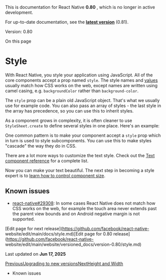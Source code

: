 This is documentation for React Native **0.80** , which is no longer in active
development.

For up-to-date documentation, see the **[latest version](/docs/style)**
(0.81).

Version: 0.80

On this page

# Style

With React Native, you style your application using JavaScript. All of the
core components accept a prop named `style`. The style names and
[values](/docs/0.80/colors) usually match how CSS works on the web, except
names are written using camel casing, e.g. `backgroundColor` rather than
`background-color`.

The `style` prop can be a plain old JavaScript object. That's what we usually
use for example code. You can also pass an array of styles - the last style in
the array has precedence, so you can use this to inherit styles.

As a component grows in complexity, it is often cleaner to use
`StyleSheet.create` to define several styles in one place. Here's an example:

One common pattern is to make your component accept a `style` prop which in
turn is used to style subcomponents. You can use this to make styles "cascade"
the way they do in CSS.

There are a lot more ways to customize the text style. Check out the [Text
component reference](/docs/0.80/text) for a complete list.

Now you can make your text beautiful. The next step in becoming a style expert
is to [learn how to control component size](/docs/0.80/height-and-width).

## Known issues​

  * [react-native#29308](https://github.com/facebook/react-native/issues/29308#issuecomment-792864162): In some cases React Native does not match how CSS works on the web, for example the touch area never extends past the parent view bounds and on Android negative margin is not supported.

[Edit page for next release](https://github.com/facebook/react-native-
website/edit/main/docs/style.md)[Edit page for 0.80
release](https://github.com/facebook/react-native-
website/edit/main/website/versioned_docs/version-0.80/style.md)

Last updated on **Jun 17, 2025**

[ PreviousUpgrading to new versions](/docs/0.80/upgrading)[NextHeight and
Width](/docs/0.80/height-and-width)

  * Known issues

